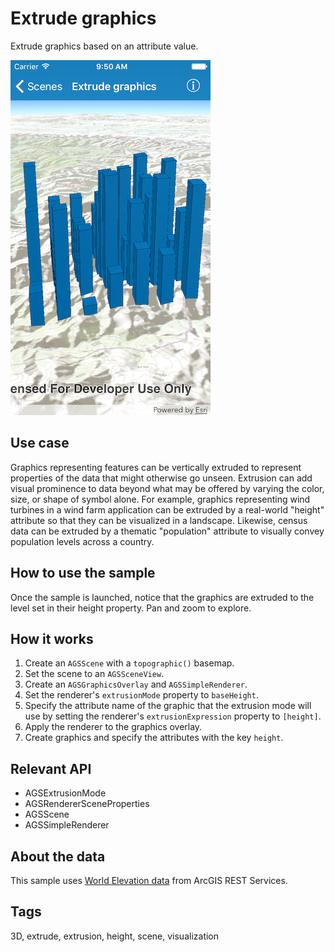 # Extrude graphics

Extrude graphics based on an attribute value.

![Extrude graphics sample](extrude-graphics.png)

## Use case

Graphics representing features can be vertically extruded to represent properties of the data that might otherwise go unseen. Extrusion can add visual prominence to data beyond what may be offered by varying the color, size, or shape of symbol alone. For example, graphics representing wind turbines in a wind farm application can be extruded by a real-world "height" attribute so that they can be visualized in a landscape. Likewise, census data can be extruded by a thematic "population" attribute to visually convey population levels across a country.

## How to use the sample

Once the sample is launched, notice that the graphics are extruded to the level set in their height property. Pan and zoom to explore.

## How it works

1. Create an `AGSScene` with a `topographic()` basemap.
2. Set the scene to an `AGSSceneView`.
2. Create an `AGSGraphicsOverlay` and `AGSSimpleRenderer`.
3. Set the renderer's `extrusionMode` property to `baseHeight`.
4. Specify the attribute name of the graphic that the extrusion mode will use by setting the renderer's `extrusionExpression` property to `[height]`.
5. Apply the renderer to the graphics overlay.
6. Create graphics and specify the attributes with the key `height`.

## Relevant API

* AGSExtrusionMode
* AGSRendererSceneProperties
* AGSScene
* AGSSimpleRenderer

## About the data

This sample uses [World Elevation data](https://elevation3d.arcgis.com/arcgis/rest/services/WorldElevation3D/Terrain3D/ImageServer) from ArcGIS REST Services.

## Tags

3D, extrude, extrusion, height, scene, visualization
